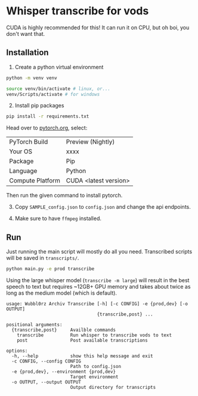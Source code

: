 # Whisper transcribe for vods

CUDA is highly recommended for this! It can run it on CPU, but oh boi, you don't want that.

## Installation

1. Create a python virtual environment

```bash
python -m venv venv

source venv/bin/activate # linux, or...
venv/Scripts/activate # for windows
```

2. Install pip packages

```bash
pip install -r requirements.txt
```

Head over to [pytorch.org](https://pytorch.org/get-started/locally/), select:

<table>
    <tr>
        <td>PyTorch Build</td>
        <td>Preview (Nightly)</td>
    </tr>
    <tr>
        <td>Your OS</td>
        <td>xxxx</td>
    </tr>
    <tr>
        <td>Package</td>
        <td>Pip</td>
    </tr>
    <tr>
        <td>Language</td>
        <td>Python</td>
    </tr>
    <tr>
        <td>Compute Platform</td>
        <td>CUDA &lt;latest version&gt;</td>
    </tr>
</table>

Then run the given command to install pytorch.

3. Copy `SAMPLE_config.json` to `config.json` and change the api endpoints.

4. Make sure to have `ffmpeg` installed.

## Run

Just running the main script will mostly do all you need. Transcribed scripts will be saved in `transcripts/`.

```bash
python main.py -e prod transcribe
```

Using the large whisper model (`transcribe -m large`) will result in the best speech to text but requires ~12GB+ GPU memory and takes about twice as long as the medium model (which is default).

```
usage: Wubbl0rz Archiv Transcribe [-h] [-c CONFIG] -e {prod,dev} [-o OUTPUT]
                                  {transcribe,post} ...

positional arguments:
  {transcribe,post}     Availble commands
    transcribe          Run whisper to transcribe vods to text
    post                Post available transcriptions

options:
  -h, --help            show this help message and exit
  -c CONFIG, --config CONFIG
                        Path to config.json
  -e {prod,dev}, --environment {prod,dev}
                        Target environment
  -o OUTPUT, --output OUTPUT
                        Output directory for transcripts
```
